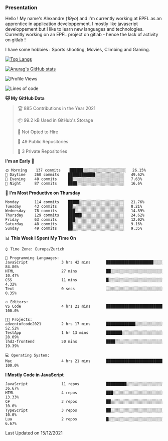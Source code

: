 ### Presentation

Hello ! My name's Alexandre (_19yo_) and I'm currently working at EPFL as an apprentice in application developpement. I mostly like javascript developpement but I like to learn new languages and technologies. Currently working on an EPFL project on gitlab - hence the lack of activity on gitlab !

I have some hobbies : Sports shooting, Movies, Climbing and Gaming.

[![Top Langs](https://github-readme-stats.vercel.app/api/top-langs/?username=jaavlex&layout=compact&langs_count=8&theme=react)](https://github.com/anuraghazra/github-readme-stats)

[![Anurag's GitHub stats](https://github-readme-stats.vercel.app/api?username=jaavlex&theme=react&show_icons=true&count_private=true)](https://github.com/anuraghazra/github-readme-stats)

<!--START_SECTION:waka-->
![Profile Views](http://img.shields.io/badge/Profile%20Views-3-blue)

![Lines of code](https://img.shields.io/badge/From%20Hello%20World%20I%27ve%20Written-150%20Thousand%20lines%20of%20code-blue)

**🐱 My GitHub Data** 

> 🏆 885 Contributions in the Year 2021
 > 
> 📦 99.2 kB Used in GitHub's Storage 
 > 
> 🚫 Not Opted to Hire
 > 
> 📜 49 Public Repositories 
 > 
> 🔑 3 Private Repositories  
 > 
**I'm an Early 🐤** 

```text
🌞 Morning    137 commits    ██████░░░░░░░░░░░░░░░░░░░   26.15% 
🌆 Daytime    260 commits    ████████████░░░░░░░░░░░░░   49.62% 
🌃 Evening    40 commits     ██░░░░░░░░░░░░░░░░░░░░░░░   7.63% 
🌙 Night      87 commits     ████░░░░░░░░░░░░░░░░░░░░░   16.6%

```
📅 **I'm Most Productive on Thursday** 

```text
Monday       114 commits    █████░░░░░░░░░░░░░░░░░░░░   21.76% 
Tuesday      43 commits     ██░░░░░░░░░░░░░░░░░░░░░░░   8.21% 
Wednesday    78 commits     ███░░░░░░░░░░░░░░░░░░░░░░   14.89% 
Thursday     129 commits    ██████░░░░░░░░░░░░░░░░░░░   24.62% 
Friday       63 commits     ███░░░░░░░░░░░░░░░░░░░░░░   12.02% 
Saturday     48 commits     ██░░░░░░░░░░░░░░░░░░░░░░░   9.16% 
Sunday       49 commits     ██░░░░░░░░░░░░░░░░░░░░░░░   9.35%

```


📊 **This Week I Spent My Time On** 

```text
⌚︎ Time Zone: Europe/Zurich

💬 Programming Languages: 
JavaScript               3 hrs 42 mins       █████████████████████░░░░   84.86% 
HTML                     27 mins             ██░░░░░░░░░░░░░░░░░░░░░░░   10.47% 
CSS                      11 mins             █░░░░░░░░░░░░░░░░░░░░░░░░   4.32% 
Text                     0 secs              ░░░░░░░░░░░░░░░░░░░░░░░░░   0.35%

🔥 Editors: 
VS Code                  4 hrs 21 mins       █████████████████████████   100.0%

🐱‍💻 Projects: 
adventofcode2021         2 hrs 17 mins       █████████████░░░░░░░░░░░░   52.52% 
TestApp                  1 hr 13 mins        ███████░░░░░░░░░░░░░░░░░░   28.09% 
lhd3-frontend            50 mins             ████░░░░░░░░░░░░░░░░░░░░░   19.39%

💻 Operating System: 
Mac                      4 hrs 21 mins       █████████████████████████   100.0%

```

**I Mostly Code in JavaScript** 

```text
JavaScript               11 repos            █████████░░░░░░░░░░░░░░░░   36.67% 
HTML                     4 repos             ███░░░░░░░░░░░░░░░░░░░░░░   13.33% 
C#                       3 repos             ██░░░░░░░░░░░░░░░░░░░░░░░   10.0% 
TypeScript               3 repos             ██░░░░░░░░░░░░░░░░░░░░░░░   10.0% 
Lua                      2 repos             █░░░░░░░░░░░░░░░░░░░░░░░░   6.67%

```



 Last Updated on 15/12/2021
<!--END_SECTION:waka-->
